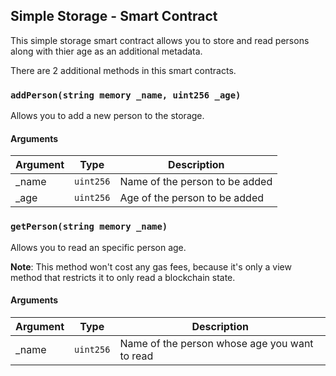 ## Simple Storage - Smart Contract

This simple storage smart contract allows you to store and read persons along with thier age as an additional metadata. 

There are 2 additional methods in this smart contracts.

### ``addPerson(string memory _name, uint256 _age)``

Allows you to add a new person to the storage.

#### Arguments

| Argument | Type | Description | 
|--|--|--|
| _name | ``uint256`` | Name of the person to be added |
| _age | ``uint256`` | Age of the person to be added|

### ``getPerson(string memory _name)``

Allows you to read an specific person age.

**Note**: This method won't cost any gas fees, because it's only a view method that restricts it to only read a blockchain state.

#### Arguments

| Argument | Type | Description | 
|--|--|--|
| _name | ``uint256`` | Name of the person whose age you want to read | 
